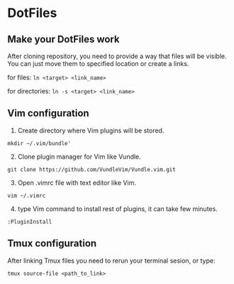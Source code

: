 # DotFiles

## Make your DotFiles work

After cloning repository, you need to provide a way that files will be visible. 
You can just move them to specified location or create a links.

for files:
`ln <target> <link_name>`

for directories:
`ln -s <target> <link_name>`

## Vim configuration

1. Create directory where Vim plugins will be stored.

`mkdir ~/.vim/bundle'`

2. Clone plugin manager for Vim like Vundle.

`git clone https://github.com/VundleVim/Vundle.vim.git`

3. Open .vimrc file with text editor like Vim.

`vim ~/.vimrc`

4. type Vim command to install rest of plugins, it can take few minutes.

`:PluginInstall`

## Tmux configuration

After linking Tmux files you need to rerun your terminal sesion, or type:


`tmux source-file <path_to_link>`
